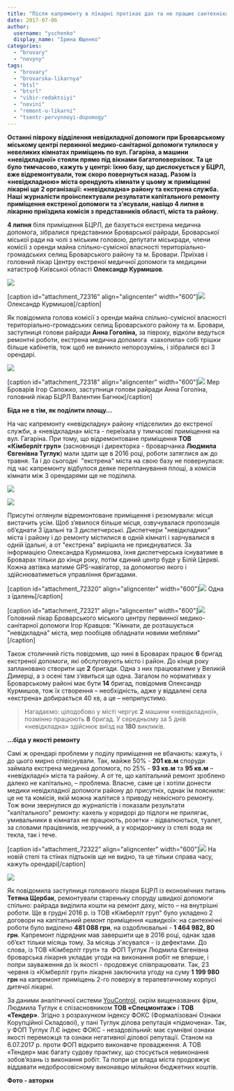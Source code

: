 ```yaml
---
title: "Після капремонту в лікарні протікає дах та не працює сантехніка"
date: 2017-07-06
author: 
  username: "yschenko"
  display_name: "Ірина Ющенко"
categories: 
  - "brovary"
  - "novyny"
tags: 
  - "brovary"
  - "brovarska-likarnya"
  - "btsl"
  - "btsrl"
  - "vibir-redaktsiyi"
  - "novini"
  - "remont-u-likarni"
  - "tsentr-pervynnoyi-dopomogy"
---
```


**Останні півроку відділення невідкладної допомоги при Броварському міському центрі первинної медико-санітарної допомоги тулилося у невеликих кімнатах приміщень по вул. Гагаріна, а машини «невідкладної» стояли прямо під вікнами багатоповерхівок. Та це було тимчасово, кажуть у центрі: їхню базу, що дислокується у БЦРЛ, вже відремонтували, тож скоро повернуться назад. Разом із «невідкладною» міста орендують кімнати у цьому ж приміщенні лікарні ще 2 організації: «невідкладна» району та екстрена служба. Наші журналісти проінспектували результати капітального ремонту приміщення екстреної допомоги та з’ясували, навіщо 4 липня в лікарню приїздила комісія з представників області, міста та району.**

**4 липня** біля приміщення БЦРЛ, де базується екстрена медична допомога, зібралися представники Броварської райради, Броварської міської ради на чолі з міським головою, депутати міськради, члени комісії з оренди майна спільно-сумісної власності територіально-громадських селищ Броварського району та м. Бровари. Приїхав і головний лікар Центру екстреної медичної допомоги та медицини катастроф Київської області **Олександр Курмишов**_._

[![](https://mpz.brovary.org/wp-content/uploads/2017/07/3Komisiya-likarnya.jpg)](https://mpz.brovary.org/wp-content/uploads/2017/07/3Komisiya-likarnya.jpg)

\[caption id="attachment\_72316" align="aligncenter" width="600"\][![](https://mpz.brovary.org/wp-content/uploads/2017/07/4Komisiya-likarnya.jpg)](https://mpz.brovary.org/wp-content/uploads/2017/07/4Komisiya-likarnya.jpg) Олександр Курмишов\[/caption\]

Як повідомила голова комісії з оренди майна спільно-сумісної власності територіально-громадських селищ Броварського району та м. Бровари, заступниця голови райради **Анна Гоголіна,** за півроку, відколи ведуться ремонтні роботи, екстрена медична допомога  «захопила» собі трішки більше кабінетів, тож щоб не виникло непорозумінь, і зібралися всі 3 орендарі.

[![](https://mpz.brovary.org/wp-content/uploads/2017/07/2Komisiya-likarnya.jpg)](https://mpz.brovary.org/wp-content/uploads/2017/07/2Komisiya-likarnya.jpg)

\[caption id="attachment\_72318" align="aligncenter" width="600"\][![](https://mpz.brovary.org/wp-content/uploads/2017/07/6Komisiya-likarnya.jpg)](https://mpz.brovary.org/wp-content/uploads/2017/07/6Komisiya-likarnya.jpg) Мер Броварів Ігор Сапожко, заступниця голови райради Анна Гоголіна, головний лікар БЦРЛ Валентин Багнюк\[/caption\]

**Біда не в тім, як поділити площу…**

На час капремонту «невідкладну» району «підселили» до екстреної служби, а «невідкладна» міста - переїхала у тимчасові приміщення на вул. Гагаріна. При тому, що відремонтоване приміщення **ТОВ «Кімберліт груп»** (засновниця і директорка - броварчанка **Людмила Євгенівна Туглук**) мали здати ще в 2016 році, роботи затяглися аж до травня. Та і до сьогодні  "екстрена" міста на свою базу не повернулася: під час капремонту відбулося деяке перепланування площі, а комісія кімнати між 3 орендарями ще не поділила.

[![](https://mpz.brovary.org/wp-content/uploads/2017/07/7Komisiya-likarnya-1.jpg)](https://mpz.brovary.org/wp-content/uploads/2017/07/7Komisiya-likarnya-1.jpg)

[![](https://mpz.brovary.org/wp-content/uploads/2017/07/12Komisiya-likarnya.jpg)](https://mpz.brovary.org/wp-content/uploads/2017/07/12Komisiya-likarnya.jpg)

Присутні оглянули відремонтоване приміщення і резюмували: місця вистачить усім. Щоб з’явилося більше місця, озвучувалася пропозиція об’єднати 3 їдальні та 3 диспетчерські. Диспетчери "невідкладних" міста і району і до ремонту містилися в одній кімнаті і харчувалися в одній їдальні, а от "екстрена" вирішила не приєднуватися. За інформацією Олександра Курмишова, їхня диспетчерська існуватиме в Броварах тільки до кінця року, потім єдиний центр буде у Білій Церкві. Кожна автівка матиме GPS-навігатор, за допомогою якого і здійснюватиметься управління бригадами.

\[caption id="attachment\_72320" align="aligncenter" width="600"\][![](https://mpz.brovary.org/wp-content/uploads/2017/07/8Komisiya-likarnya.jpg)](https://mpz.brovary.org/wp-content/uploads/2017/07/8Komisiya-likarnya.jpg) Одна з їдалень\[/caption\]

\[caption id="attachment\_72321" align="aligncenter" width="600"\][![](https://mpz.brovary.org/wp-content/uploads/2017/07/9Komisiya-likarnya.jpg)](https://mpz.brovary.org/wp-content/uploads/2017/07/9Komisiya-likarnya.jpg) Головний лікар Броварського міського центру первинної медико-санітарної допомоги Ігор Кравцов: "Кімнати, де розташується "невідкладна" міста, мер пообіцяв обладнати новими меблями"\[/caption\]

Також столичний гість повідомив, що нині в Броварах працює **6** бригад екстреної допомоги, які обслуговують місто і район. До кінця року заплановано створити ще **2** бригади. Одна з них працюватиме у Великій Димерці, а з осені там з’явиться ще одна. Загалом по нормативах у Броварському районі має бути **14** бригад, повідомив Олександр Курмишов, тож їх створення – необхідність, адже у віддалені села «екстрена» добирається 40 хв, а це – неприпустимо.

> Нагадаємо: цілодобово у місті чергує **2** машини «невідкладної», позмінно працюють **8** бригад. У середньому за 5 днів «невідкладна» здійснює виїзд на **180** викликів.

**…біда у якості ремонту**

Самі ж орендарі проблеми у поділу приміщення не вбачають: кажуть, і до цього мирно співіснували. Так, майже 50% - **201 кв.м** споруди займала екстрена медична допомога, по 25% - **93 кв.м** та **95 кв.м** – «невідкладні» міста та району. А от те, що капітальний ремонт зроблено далеко не капітально, – проблема. Власне, саме це і хотіли донести медики невідкладної допомоги району до присутніх, однак їм пояснили: це не та комісія, якій можна жалітися з приводу неякісного ремонту. Тож вони звернулися до журналістів і показали результати "капітального" ремонту: кахель у коридорі до підлоги не прилягає, умивальники в кімнатах не працюють, розетки - відвалюються, туалет, за словами працівників, незручний, а у коридорчику із стелі вода як текла, так і тече.

\[caption id="attachment\_72322" align="aligncenter" width="600"\][![](https://mpz.brovary.org/wp-content/uploads/2017/07/10Komisiya-likarnya-1.jpg)](https://mpz.brovary.org/wp-content/uploads/2017/07/10Komisiya-likarnya-1.jpg) На новій стелі та стінах підтьоків ще не видно, та це тільки справа часу, кажуть орендарі\[/caption\]

[![](https://mpz.brovary.org/wp-content/uploads/2017/07/11Komisiya-likarnya.jpg)](https://mpz.brovary.org/wp-content/uploads/2017/07/11Komisiya-likarnya.jpg)

Як повідомила заступниця головного лікаря БЦРЛ із економічних питань **Тетяна Щербак**, ремонтували стареньку споруду швидкої допомоги спільно: райрада виділила кошти на ремонт даху, місто – на внутрішні роботи. Ще в грудні 2016 р. із ТОВ «Кімберліт груп" було укладено 2 договори на капітальний ремонт приміщення «швидкої»: на сантехнічні роботи було виділено **481 088 грн**, на оздоблювальні - **1 464 982, 80 грн**. Капремонт підрядник мав завершити ще в 2016 році, однак здав об’єкт тільки місяць тому. За місяць з'ясувался - із дефектами. До слова, із ТОВ «Кімберліт груп» та  ФОП Туглук Людмила Євгенівна броварська лікарня укладає угоди на виконання робіт не вперше, і попри зауваження до їх якості - продовжує співпрацювати. Так, 23 червня із «Кімберліт груп» лікарня заключила угоду на суму **1 199 980 грн** на капремонт приміщень 2-го поверху в терапевтичному корпусі дитячої лікарні.

За даними аналітичної системи [YouControl](https://youcontrol.com.ua/), окрім вищеназваних фірм, Людмила Туглук є спізасновником **ТОВ «Спецмонтаж»** і **ТОВ «Тендер»**. Згідно з розрахунком індексу ФОКС (Формалізовані Ознаки Корупційної Складової), у пані Туглук ділова репутація «підмочена». Так, у ФОП Туглук Л.Є індекс ФОКС - незадовільний: має сумнівні ознаки якості переможця та ознаки негативної ділової репутації. Станом на 6.07.2017 р. проти ФОП відкрито виконавче провадження. А ТОВ «Тендер» має багату судову практику, що стосується невиконання зобов’язань із виконання робіт. Та попри це влада міста продовжує віддавати недобросовісному виконавцю мільйони бюджетних коштів.

**Фото - авторки**

